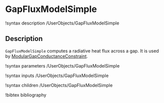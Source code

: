 # GapFluxModelSimple

!syntax description /UserObjects/GapFluxModelSimple

## Description

`GapFluxModelSimple` computes a radiative heat flux across a gap. It is used by
[ModularGapConductanceConstraint](ModularGapConductanceConstraint.md).

!syntax parameters /UserObjects/GapFluxModelSimple

!syntax inputs /UserObjects/GapFluxModelSimple

!syntax children /UserObjects/GapFluxModelSimple

!bibtex bibliography
